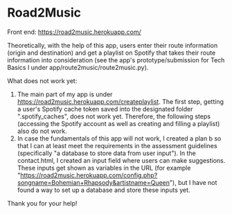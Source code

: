 # Road2Music

Front end: https://road2music.herokuapp.com/

Theoretically, with the help of this app, users enter their route information (origin and destination) and get a playlist on Spotify that takes their route information into consideration (see the app's prototype/submission for Tech Basics I under app/route2music/route2music.py).

What does not work yet:
1. The main part of my app is under https://road2music.herokuapp.com/createplaylist. The first step, getting a user's Spotify cache token saved into the designated folder ".spotify_caches", does not work yet. Therefore, the following steps (accessing the Spotify account as well as creating and filling a playlist) also do not work.
2. In case the fundamentals of this app will not work, I created a plan b so that I can at least meet the requirements in the assessment guidelines (specifically "a database to store data from user input"). In the contact.html, I created an input field where users can make suggestions. These inputs get shown as variables in the URL (for example "https://road2music.herokuapp.com/config.php?songname=Bohemian+Rhapsody&artistname=Queen"), but I have not found a way to set up a database and store these inputs yet.

Thank you for your help!
